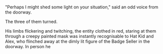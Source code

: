 "Perhaps I might shed some light on your situation," said an odd voice from the doorway.

The three of them turned.

His limbs flickering and twitching, the entity clothed in red, staring at them through a creepy painted mask was instantly recognisable to Hat Kid and Alex, who flinched away at the dimly lit figure of the Badge Seller in the doorway. In person he 